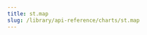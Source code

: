 ```yaml
---
title: st.map
slug: /library/api-reference/charts/st.map
---
```


<Autofunction function="streamlit.map" />
